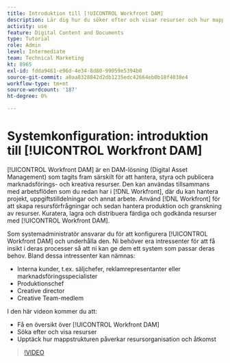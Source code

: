 ```yaml
---
title: Introduktion till [!UICONTROL Workfront DAM]
description: Lär dig hur du söker efter och visar resurser och hur mappstrukturen påverkar resursordningen och åtkomsten i [!UICONTROL Workfront DAM].
activity: use
feature: Digital Content and Documents
type: Tutorial
role: Admin
level: Intermediate
team: Technical Marketing
kt: 8965
exl-id: fdda9461-e96d-4e34-8d80-99059e5394b0
source-git-commit: a0aa8328842d2db1235edc42664eb0b18f4038e4
workflow-type: tm+mt
source-wordcount: '187'
ht-degree: 0%

---
```


# Systemkonfiguration: introduktion till [!UICONTROL Workfront DAM]

[!UICONTROL Workfront DAM] är en DAM-lösning (Digital Asset Management) som tagits fram särskilt för att hantera, styra och publicera marknadsförings- och kreativa resurser. Den kan användas tillsammans med arbetsflöden som du redan har i [!DNL Workfront], där du kan hantera projekt, uppgiftstilldelningar och annat arbete. Använd [!DNL Workfront] för att skapa resursförfrågningar och sedan hantera produktion och granskning av resurser. Kuratera, lagra och distribuera färdiga och godkända resurser med [!UICONTROL Workfront DAM].


Som systemadministratör ansvarar du för att konfigurera [!UICONTROL Workfront DAM] och underhålla den. Ni behöver era intressenter för att få insikt i deras processer så att ni kan ge dem ett system som passar deras behov. Bland dessa intressenter kan nämnas:

* Interna kunder, t.ex. säljchefer, reklamrepresentanter eller marknadsföringsspecialister
* Produktionschef
* Creative director
* Creative Team-medlem

I den här videon kommer du att:

* Få en översikt över [!UICONTROL Workfront DAM]
* Söka efter och visa resurser
* Upptäck hur mappstrukturen påverkar resursorganisation och åtkomst

>[!VIDEO](https://video.tv.adobe.com/v/335228/?quality=12)
